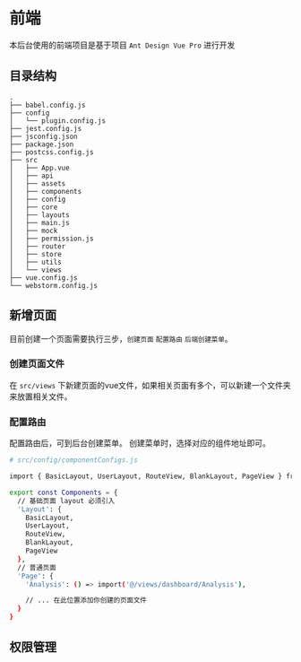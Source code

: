 # 前端
本后台使用的前端项目是基于项目 `Ant Design Vue Pro` 进行开发
## 目录结构
```
.
├── babel.config.js
├── config
│   └── plugin.config.js
├── jest.config.js
├── jsconfig.json
├── package.json
├── postcss.config.js
├── src
│   ├── App.vue
│   ├── api
│   ├── assets
│   ├── components
│   ├── config
│   ├── core
│   ├── layouts
│   ├── main.js
│   ├── mock
│   ├── permission.js
│   ├── router
│   ├── store
│   ├── utils
│   └── views
├── vue.config.js
└── webstorm.config.js
```

## 新增页面
目前创建一个页面需要执行三步，`创建页面` `配置路由` `后端创建菜单`。

### 创建页面文件

在 `src/views` 下新建页面的vue文件，如果相关页面有多个，可以新建一个文件夹来放置相关文件。

### 配置路由
配置路由后，可到后台创建菜单。 创建菜单时，选择对应的组件地址即可。
```bash
# src/config/componentConfigs.js

import { BasicLayout, UserLayout, RouteView, BlankLayout, PageView } from '@/layouts'

export const Components = {
  // 基础页面 layout 必须引入
  'Layout': {
    BasicLayout,
    UserLayout,
    RouteView,
    BlankLayout,
    PageView
  },
  // 普通页面
  'Page': {
    'Analysis': () => import('@/views/dashboard/Analysis'),

    // ... 在此位置添加你创建的页面文件
  }
}

```

## 权限管理